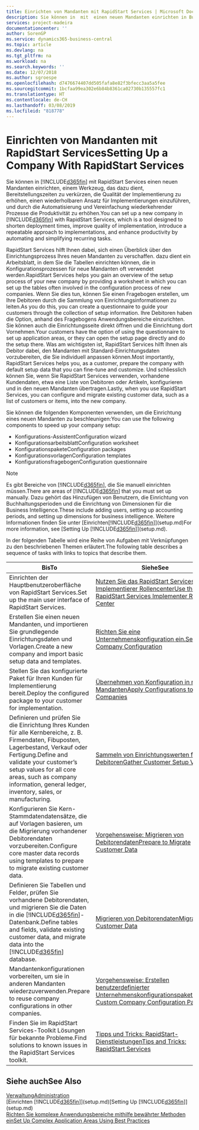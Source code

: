 ```yaml
---
title: Einrichten von Mandanten mit RapidStart Services | Microsoft Docs
description: Sie können in  mit  einen neuen Mandanten einrichten in Business Central mit RapidStart Services, einem Werkzeug, das dazu dient, Bereitstellungszeiten zu verkürzen, die Qualität der Implementierung zu erhöhen, einen wiederholbaren Ansatz für Implementierungen einzuführen, und durch die Automatisierung und Vereinfachung wiederkehrender Prozesse die Produktivität zu erhöhen.
services: project-madeira
documentationcenter: ''
author: SorenGP
ms.service: dynamics365-business-central
ms.topic: article
ms.devlang: na
ms.tgt_pltfrm: na
ms.workload: na
ms.search.keywords: ''
ms.date: 12/07/2018
ms.author: sgroespe
ms.openlocfilehash: d7476674407dd505fafa8e82f3bfecc3aa5a5fee
ms.sourcegitcommit: 1bcfaa99ea302e6b84b8361ca02730b135557fc1
ms.translationtype: HT
ms.contentlocale: de-CH
ms.lasthandoff: 03/08/2019
ms.locfileid: "818778"
---
```

# <a name="setting-up-a-company-with-rapidstart-services"></a><span data-ttu-id="f2384-103">Einrichten von Mandanten mit RapidStart Services</span><span class="sxs-lookup"><span data-stu-id="f2384-103">Setting Up a Company With RapidStart Services</span></span>
<span data-ttu-id="f2384-104">Sie können in [!INCLUDE[d365fin](includes/d365fin_md.md)] mit RapidStart Services einen neuen Mandanten einrichten, einem Werkzeug, das dazu dient, Bereitstellungszeiten zu verkürzen, die Qualität der Implementierung zu erhöhen, einen wiederholbaren Ansatz für Implementierungen einzuführen, und durch die Automatisierung und Vereinfachung wiederkehrender Prozesse die Produktivität zu erhöhen.</span><span class="sxs-lookup"><span data-stu-id="f2384-104">You can set up a new company in [!INCLUDE[d365fin](includes/d365fin_md.md)] with RapidStart Services, which is a tool designed to shorten deployment times, improve quality of implementation, introduce a repeatable approach to implementations, and enhance productivity by automating and simplifying recurring tasks.</span></span>  

<span data-ttu-id="f2384-105">RapidStart Services hilft Ihnen dabei, sich einen Überblick über den Einrichtungsprozess Ihres neuen Mandanten zu verschaffen. dazu dient ein Arbeitsblatt, in dem Sie die Tabellen einrichten können, die in Konfigurationsprozessen für neue Mandanten oft verwendet werden.</span><span class="sxs-lookup"><span data-stu-id="f2384-105">RapidStart Services helps you gain an overview of the setup process of your new company by providing a worksheet in which you can set up the tables often involved in the configuration process of new companies.</span></span> <span data-ttu-id="f2384-106">Wenn Sie dies tun, können Sie einen Fragebogen erstellen, um Ihre Debitoren durch die Sammlung von Einrichtungsinformationen zu leiten.</span><span class="sxs-lookup"><span data-stu-id="f2384-106">As you do this, you can create a questionnaire to guide your customers through the collection of setup information.</span></span> <span data-ttu-id="f2384-107">Ihre Debitoren haben die Option, anhand des Fragebogens Anwendungsbereiche einzurichten. Sie können auch die Einrichtungsseite direkt öffnen und die Einrichtung dort Vornehmen.</span><span class="sxs-lookup"><span data-stu-id="f2384-107">Your customers have the option of using the questionnaire to set up application areas, or they can open the setup page directly and do the setup there.</span></span> <span data-ttu-id="f2384-108">Was am wichtigsten ist, RapidStart Services hilft Ihnen als Debitor dabei, den Mandanten mit Standard-Einrichtungsdaten vorzubereiten, die Sie individuell anpassen können.</span><span class="sxs-lookup"><span data-stu-id="f2384-108">Most importantly, RapidStart Services helps you, as a customer, prepare the company with default setup data that you can fine-tune and customize.</span></span> <span data-ttu-id="f2384-109">Und schliesslich können Sie, wenn Sie RapidStart Services verwenden, vorhandene Kundendaten, etwa eine Liste von Debitoren oder Artikeln, konfigurieren und in den neuen Mandanten übertragen.</span><span class="sxs-lookup"><span data-stu-id="f2384-109">Lastly, when you use RapidStart Services, you can configure and migrate existing customer data, such as a list of customers or items, into the new company.</span></span>

<span data-ttu-id="f2384-110">Sie können die folgenden Komponenten verwenden, um die Einrichtung eines neuen Mandanten zu beschleunigen:</span><span class="sxs-lookup"><span data-stu-id="f2384-110">You can use the following components to speed up your company setup:</span></span>  

-   <span data-ttu-id="f2384-111">Konfigurations-Assistent</span><span class="sxs-lookup"><span data-stu-id="f2384-111">Configuration wizard</span></span>  
-   <span data-ttu-id="f2384-112">Konfigurationsarbeitsblatt</span><span class="sxs-lookup"><span data-stu-id="f2384-112">Configuration worksheet</span></span>  
-   <span data-ttu-id="f2384-113">Konfigurationspakete</span><span class="sxs-lookup"><span data-stu-id="f2384-113">Configuration packages</span></span>  
-   <span data-ttu-id="f2384-114">Konfigurationsvorlagen</span><span class="sxs-lookup"><span data-stu-id="f2384-114">Configuration templates</span></span>  
-   <span data-ttu-id="f2384-115">Konfigurationsfragebogen</span><span class="sxs-lookup"><span data-stu-id="f2384-115">Configuration questionnaire</span></span>  

> [!Note]  
>  <span data-ttu-id="f2384-116">Es gibt Bereiche von [!INCLUDE[d365fin](includes/d365fin_md.md)], die Sie manuell einrichten müssen.</span><span class="sxs-lookup"><span data-stu-id="f2384-116">There are areas of [!INCLUDE[d365fin](includes/d365fin_md.md)] that you must set up manually.</span></span> <span data-ttu-id="f2384-117">Dazu gehört das Hinzufügen von Benutzern, die Einrichtung von Buchhaltungsperioden und die Einrichtung von Dimensionen für die Business Intelligence.</span><span class="sxs-lookup"><span data-stu-id="f2384-117">These include adding users, setting up accounting periods, and setting up dimensions for business intelligence.</span></span> <span data-ttu-id="f2384-118">Weitere Informationen finden Sie unter [Einrichten[!INCLUDE[d365fin](includes/d365fin_md.md)]](setup.md)</span><span class="sxs-lookup"><span data-stu-id="f2384-118">For more information, see [Setting Up [!INCLUDE[d365fin](includes/d365fin_md.md)]](setup.md).</span></span>

 <span data-ttu-id="f2384-119">In der folgenden Tabelle wird eine Reihe von Aufgaben mit Verknüpfungen zu den beschriebenen Themen erläutert.</span><span class="sxs-lookup"><span data-stu-id="f2384-119">The following table describes a sequence of tasks with links to topics that describe them.</span></span>

|<span data-ttu-id="f2384-120">**Bis**</span><span class="sxs-lookup"><span data-stu-id="f2384-120">**To**</span></span>|<span data-ttu-id="f2384-121">**Siehe**</span><span class="sxs-lookup"><span data-stu-id="f2384-121">**See**</span></span>|  
|------------|-------------|  
|<span data-ttu-id="f2384-122">Einrichten der Hauptbenutzeroberfläche von RapidStart Services.</span><span class="sxs-lookup"><span data-stu-id="f2384-122">Set up the main user interface of RapidStart Services.</span></span>|[<span data-ttu-id="f2384-123">Nutzen Sie das RapidStart Services-Implementierer Rollencenter</span><span class="sxs-lookup"><span data-stu-id="f2384-123">Use the RapidStart Services Implementer Role Center</span></span>](admin-how-to-use-the-rapidstart-services-role-center-to-track-progress.md)|  
|<span data-ttu-id="f2384-124">Erstellen Sie einen neuen Mandanten, und importieren Sie grundlegende Einrichtungsdaten und Vorlagen.</span><span class="sxs-lookup"><span data-stu-id="f2384-124">Create a new company and import basic setup data and templates.</span></span>|[<span data-ttu-id="f2384-125">Richten Sie eine Unternehmenskonfiguration ein.</span><span class="sxs-lookup"><span data-stu-id="f2384-125">Set Up Company Configuration</span></span>](admin-set-up-company-configuration.md)|  
|<span data-ttu-id="f2384-126">Stellen Sie das konfigurierte Paket für Ihren Kunden für Implementierung bereit.</span><span class="sxs-lookup"><span data-stu-id="f2384-126">Deploy the configured package to your customer for implementation.</span></span>|[<span data-ttu-id="f2384-127">Übernehmen von Konfiguration in neue Mandanten</span><span class="sxs-lookup"><span data-stu-id="f2384-127">Apply Configurations to New Companies</span></span>](admin-apply-configuration-to-new-companies.md)|
|<span data-ttu-id="f2384-128">Definieren und prüfen Sie die Einrichtung Ihres Kunden für alle Kernbereiche, z. B. Firmendaten, Fibuposten, Lagerbestand, Verkauf oder Fertigung.</span><span class="sxs-lookup"><span data-stu-id="f2384-128">Define and validate your customer’s setup values for all core areas, such as company information, general ledger, inventory, sales, or manufacturing.</span></span>|[<span data-ttu-id="f2384-129">Sammeln von Einrichtungswerten für Debitoren</span><span class="sxs-lookup"><span data-stu-id="f2384-129">Gather Customer Setup Values</span></span>](admin-gather-customer-setup-values.md)|  
|<span data-ttu-id="f2384-130">Konfigurieren Sie Kern-Stammdatendatensätze, die auf Vorlagen basieren, um die Migrierung vorhandener Debitorendaten vorzubereiten.</span><span class="sxs-lookup"><span data-stu-id="f2384-130">Configure core master data records using templates to prepare to migrate existing customer data.</span></span>|[<span data-ttu-id="f2384-131">Vorgehensweise: Migrieren von Debitorendaten</span><span class="sxs-lookup"><span data-stu-id="f2384-131">Prepare to Migrate Customer Data</span></span>](admin-use-templates-to-prepare-customer-data-for-migration.md)|  
|<span data-ttu-id="f2384-132">Definieren Sie Tabellen und Felder, prüfen Sie vorhandene Debitorendaten, und migrieren Sie die Daten in die [!INCLUDE[d365fin](includes/d365fin_md.md)]-Datenbank.</span><span class="sxs-lookup"><span data-stu-id="f2384-132">Define tables and fields, validate existing customer data, and migrate data into the [!INCLUDE[d365fin](includes/d365fin_md.md)] database.</span></span>|[<span data-ttu-id="f2384-133">Migrieren von Debitorendaten</span><span class="sxs-lookup"><span data-stu-id="f2384-133">Migrate Customer Data</span></span>](admin-migrate-customer-data.md)|
|<span data-ttu-id="f2384-134">Mandantenkonfigurationen vorbereiten, um sie in anderen Mandanten wiederzuverwenden.</span><span class="sxs-lookup"><span data-stu-id="f2384-134">Prepare to reuse company configurations in other companies.</span></span>|[<span data-ttu-id="f2384-135">Vorgehensweise: Erstellen benutzerdefinierter Unternehmenskonfigurationspakete</span><span class="sxs-lookup"><span data-stu-id="f2384-135">Create Custom Company Configuration Packages</span></span>](admin-how-to-create-custom-company-configuration-packages.md)|
|<span data-ttu-id="f2384-136">Finden Sie im RapidStart Services-Toolkit Lösungen für bekannte Probleme.</span><span class="sxs-lookup"><span data-stu-id="f2384-136">Find solutions to known issues in the RapidStart Services toolkit.</span></span>|[<span data-ttu-id="f2384-137">Tipps und Tricks: RapidStart-Dienstleistungen</span><span class="sxs-lookup"><span data-stu-id="f2384-137">Tips and Tricks: RapidStart Services</span></span>](admin-tips-and-tricks-rapidstart-services.md)|  

## <a name="see-also"></a><span data-ttu-id="f2384-138">Siehe auch</span><span class="sxs-lookup"><span data-stu-id="f2384-138">See Also</span></span>  
[<span data-ttu-id="f2384-139">Verwaltung</span><span class="sxs-lookup"><span data-stu-id="f2384-139">Administration</span></span>](admin-setup-and-administration.md)  
<span data-ttu-id="f2384-140">[Einrichten [!INCLUDE[d365fin](includes/d365fin_md.md)]](setup.md)</span><span class="sxs-lookup"><span data-stu-id="f2384-140">[Setting Up [!INCLUDE[d365fin](includes/d365fin_md.md)]](setup.md)</span></span>  
[<span data-ttu-id="f2384-141">Richten Sie komplexe Anwendungsbereiche mithilfe bewährter Methoden ein</span><span class="sxs-lookup"><span data-stu-id="f2384-141">Set Up Complex Application Areas Using Best Practices</span></span>](set-up-complex-application-areas-using-best-practices.md)   
